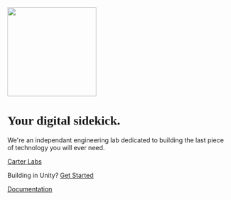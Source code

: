 <link rel="preconnect" href="https://fonts.googleapis.com">
<link rel="preconnect" href="https://fonts.gstatic.com" crossorigin>
<link href="https://fonts.googleapis.com/css2?family=Exo:wght@200;600&display=swap" rel="stylesheet">

<img src="https://carterlabs.ai/assets/logo-bcc18515.svg" style="width: 200px"/>

<h1 style="font-family: Exo;">Your digital sidekick.</h1>
<p>We're an independant engineering lab dedicated to building the last piece of technology you will ever need.</p>

<a href="https://carterlabs.ai">Carter Labs</a>

Building in Unity? [Get Started](https://github.com/Carter-Labs-Ltd/carter-unity)

[Documentation](https://carterapi.gitbook.io/carter-docs)
